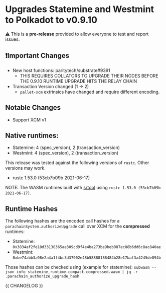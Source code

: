 # Upgrades Statemine and Westmint to Polkadot to v0.9.10

⚠️  This is a **pre-release** provided to allow everyone to test and report issues.

## ❗️Important Changes

+ New host functions: paritytech/substrate#9391
  + THIS REQUIRES COLLATORS TO UPGRADE THEIR NODES BEFORE THE 0.9.10 RUNTIME UPGRADE HITS THE RELAY CHAIN
+ Transaction Version changed (1 -> 2)
  + `pallet-xcm` extrinsics have changed and require different encoding.

## Notable Changes
+ Support XCM v1

## Native runtimes:

- Statemine: 4 (spec_version), 2 (transaction_version)
- Westmint: 4 (spec_version), 2 (transaction_version)

This release was tested against the following versions of `rustc`. Other versions may work.

- rustc 1.53.0 (53cb7b09b 2021-06-17)

NOTE: The WASM runtimes built with [srtool](https://github.com/paritytech/srtool) using `rustc 1.53.0 (53cb7b09b 2021-06-17)`.

## Runtime Hashes

The following hashes are the encoded call hashes for a `parachainSystem.authorizeUpgrade` call over XCM for the **compressed** runtimes:
- Statemine: `0x3834af2fe18d33138365ae309cd9f4e4ba273be9beb087ec88b6dd6c8ac840ae`
- Westmint: `0xbe74abb3a98e2a4a1f4bc3d37902e48b58888188484b28e17baf3a4245de894b`

Those hashes can be checked using (example for statemine):
`subwasm --json info statemine_runtime.compact.compressed.wasm | jq -r .parachain_authorize_upgrade_hash`


{{ CHANGELOG }}
